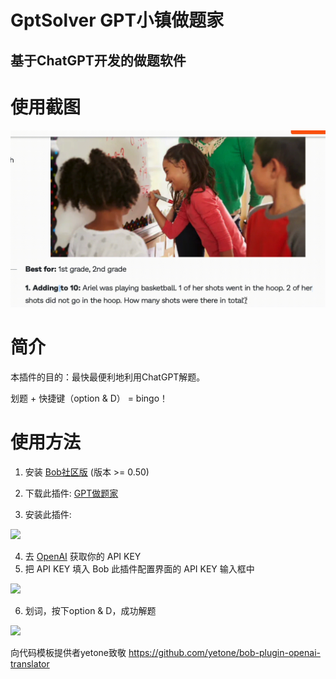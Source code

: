 # GptSolver GPT小镇做题家
基于ChatGPT开发的做题软件
----------------------------



# 使用截图

![](showcase.gif)

# 简介

本插件的目的：最快最便利地利用ChatGPT解题。

划题 + 快捷键（option & D） = bingo！

# 使用方法

1. 安装 [Bob社区版](https://v0.bobtranslate.com/#/general/quickstart/install) (版本 >= 0.50)

2. 下载此插件: [GPT做题家](https://github.com/guoyaol/GptSolver/releases/download/first_version/Zuoti.bobplugin.zip)
3. 安装此插件:

![](https://user-images.githubusercontent.com/1206493/219937302-6be8d362-1520-4906-b8d6-284d01012837.gif)

4. 去 [OpenAI](https://platform.openai.com/account/api-keys) 获取你的 API KEY
5. 把 API KEY 填入 Bob 此插件配置界面的 API KEY
 输入框中

![](https://user-images.githubusercontent.com/1206493/219937398-8e5bb8d2-7dc8-404a-96e7-a937e08c939f.gif)

6. 划词，按下option & D，成功解题

![](https://user-images.githubusercontent.com/1206493/219933584-d0c2b6cf-8fa0-40a6-858f-8f4bf05f38ef.gif)

向代码模板提供者yetone致敬
https://github.com/yetone/bob-plugin-openai-translator
